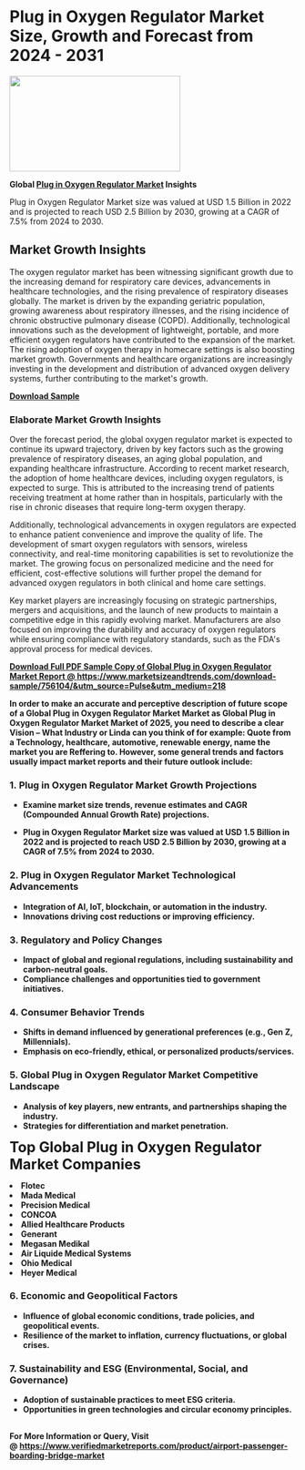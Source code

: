 <H1>Plug in Oxygen Regulator Market Size, Growth and Forecast from 2024 - 2031</H1><img class="aligncenter size-medium wp-image-584254" src="https://thirdeyenews.in/wp-content/uploads/2024/09/Global-Market-Research-300x168.jpeg" alt="" width="300" height="168" /><p><strong>Global&nbsp;<a href="https://www.marketsizeandtrends.com/download-sample/756104/&amp;utm_source=Pulse&amp;utm_medium=218">Plug in Oxygen Regulator Market</a> Insights</strong></p><p>Plug in Oxygen Regulator Market size was valued at USD 1.5 Billion in 2022 and is projected to reach USD 2.5 Billion by 2030, growing at a CAGR of 7.5% from 2024 to 2030.</p><p><h2>Market Growth Insights</h2> <p>The oxygen regulator market has been witnessing significant growth due to the increasing demand for respiratory care devices, advancements in healthcare technologies, and the rising prevalence of respiratory diseases globally. The market is driven by the expanding geriatric population, growing awareness about respiratory illnesses, and the rising incidence of chronic obstructive pulmonary disease (COPD). Additionally, technological innovations such as the development of lightweight, portable, and more efficient oxygen regulators have contributed to the expansion of the market. The rising adoption of oxygen therapy in homecare settings is also boosting market growth. Governments and healthcare organizations are increasingly investing in the development and distribution of advanced oxygen delivery systems, further contributing to the market's growth.</p> <p><strong><a href="#">Download Sample</a></strong></p> <h3>Elaborate Market Growth Insights</h3> <p>Over the forecast period, the global oxygen regulator market is expected to continue its upward trajectory, driven by key factors such as the growing prevalence of respiratory diseases, an aging global population, and expanding healthcare infrastructure. According to recent market research, the adoption of home healthcare devices, including oxygen regulators, is expected to surge. This is attributed to the increasing trend of patients receiving treatment at home rather than in hospitals, particularly with the rise in chronic diseases that require long-term oxygen therapy.</p> <p>Additionally, technological advancements in oxygen regulators are expected to enhance patient convenience and improve the quality of life. The development of smart oxygen regulators with sensors, wireless connectivity, and real-time monitoring capabilities is set to revolutionize the market. The growing focus on personalized medicine and the need for efficient, cost-effective solutions will further propel the demand for advanced oxygen regulators in both clinical and home care settings.</p> <p>Key market players are increasingly focusing on strategic partnerships, mergers and acquisitions, and the launch of new products to maintain a competitive edge in this rapidly evolving market. Manufacturers are also focused on improving the durability and accuracy of oxygen regulators while ensuring compliance with regulatory standards, such as the FDA's approval process for medical devices.</p> <p><strong><a href="#"></p><p><span class=""><strong>Download Full PDF Sample Copy of Global Plug in Oxygen Regulator Market Report</strong> @ <a href="https://www.marketsizeandtrends.com/download-sample/756104/&amp;utm_source=Pulse&amp;utm_medium=218" target="_blank">https://www.marketsizeandtrends.com/download-sample/756104/&amp;utm_source=Pulse&amp;utm_medium=218</a></span></p><p>In order to make an accurate and perceptive description of future scope of a Global&nbsp;Plug in Oxygen Regulator Market Market as Global&nbsp;Plug in Oxygen Regulator Market Market of 2025, you need to describe a clear Vision &ndash; What Industry or Linda can you think of for example: Quote from a Technology, healthcare, automotive, renewable energy, name the market you are Reffering to. However, some general trends and factors usually impact market reports and their future outlook include:</p><h3>1.&nbsp;<strong>Plug in Oxygen Regulator Market Growth Projections</strong></h3><ul><li>Examine market size trends, revenue estimates and CAGR (Compounded Annual Growth Rate) projections.</li><li><p>Plug in Oxygen Regulator Market size was valued at USD 1.5 Billion in 2022 and is projected to reach USD 2.5 Billion by 2030, growing at a CAGR of 7.5% from 2024 to 2030.</p></li></ul><h3>2.&nbsp;<strong>Plug in Oxygen Regulator Market Technological Advancements</strong></h3><ul><li>Integration of AI, IoT, blockchain, or automation in the industry.</li><li>Innovations driving cost reductions or improving efficiency.</li></ul><h3>3.&nbsp;<strong>Regulatory and Policy Changes</strong></h3><ul><li>Impact of global and regional regulations, including sustainability and carbon-neutral goals.</li><li>Compliance challenges and opportunities tied to government initiatives.</li></ul><h3>4.&nbsp;<strong>Consumer Behavior Trends</strong></h3><ul><li>Shifts in demand influenced by generational preferences (e.g., Gen Z, Millennials).</li><li>Emphasis on eco-friendly, ethical, or personalized products/services.</li></ul><h3>5.&nbsp;<strong>Global Plug in Oxygen Regulator Market Competitive Landscape</strong></h3><ul><li>Analysis of key players, new entrants, and partnerships shaping the industry.</li><li>Strategies for differentiation and market penetration.</li></ul><p data-pm-slice="1 1 []"><span style="color: inherit; font-family: inherit; font-size: 25px;">Top Global Plug in Oxygen Regulator Market Companies</span></p><div class="" data-test-id=""><p><li>Flotec</li><li> Mada Medical</li><li> Precision Medical</li><li> CONCOA</li><li> Allied Healthcare Products</li><li> Generant</li><li> Megasan Medikal</li><li> Air Liquide Medical Systems</li><li> Ohio Medical</li><li> Heyer Medical</li></p></div><h3>6.&nbsp;<strong>Economic and Geopolitical Factors</strong></h3><ul><li>Influence of global economic conditions, trade policies, and geopolitical events.</li><li>Resilience of the market to inflation, currency fluctuations, or global crises.</li></ul><h3>7.&nbsp;<strong>Sustainability and ESG (Environmental, Social, and Governance)</strong></h3><ul><li>Adoption of sustainable practices to meet ESG criteria.</li><li>Opportunities in green technologies and circular economy principles.</li></ul><h2><strong style="font-size: 14px;">For More Information or Query, Visit @&nbsp;</strong><a style="background-color: #ffffff; font-size: 14px;" href="https://www.marketsizeandtrends.com/report/plug-in-oxygen-regulator-market/" target="_blank">https://www.verifiedmarketreports.com/product/airport-passenger-boarding-bridge-market</a></h2>
